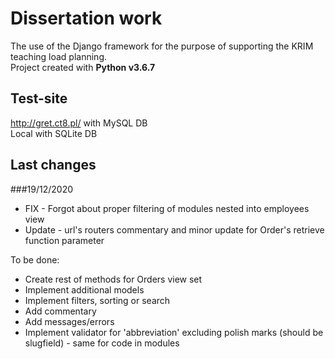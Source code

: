 # Dissertation work

The use of the Django framework for the purpose of supporting the KRIM teaching load planning.\
Project created with **Python v3.6.7**

## Test-site

http://gret.ct8.pl/ with MySQL DB\
Local with SQLite DB

## Last changes
###19/12/2020

- FIX - Forgot about proper filtering of modules nested into employees view
- Update - url's routers commentary and minor update for Order's retrieve function parameter

To be done:

- Create rest of methods for Orders view set
- Implement additional models
- Implement filters, sorting or search
- Add commentary
- Add messages/errors
- Implement validator for 'abbreviation' excluding polish marks (should be slugfield) - same for code in modules
